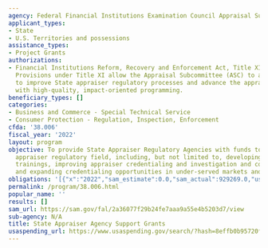 ```yaml
---
agency: Federal Financial Institutions Examination Council Appraisal Subcommittee
applicant_types:
- State
- U.S. Territories and possessions
assistance_types:
- Project Grants
authorizations:
- Financial Institutions Reform, Recovery and Enforcement Act, Title XI, 1109 (b)(5),
  Provisions under Title XI allow the Appraisal Subcommittee (ASC) to award grants
  to improve State appraiser regulatory processes and advance the appraisal industry
  with high-quality, impact-oriented programming.
beneficiary_types: []
categories:
- Business and Commerce - Special Technical Service
- Consumer Protection - Regulation, Inspection, Enforcement
cfda: '38.006'
fiscal_year: '2022'
layout: program
objective: To provide State Appraiser Regulatory Agencies with funds to advance the
  appraiser regulatory field, including, but not limited to, developing and attending
  trainings, improving appraiser credentialing and investigation and complaint processes,
  and expanding credentialing opportunities in under-served markets and other activities.
obligations: '[{"x":"2022","sam_estimate":0.0,"sam_actual":929269.0,"usa_spending_actual":0.0},{"x":"2023","sam_estimate":3300000.0,"sam_actual":0.0,"usa_spending_actual":0.0},{"x":"2024","sam_estimate":2025000.0,"sam_actual":0.0,"usa_spending_actual":0.0}]'
permalink: /program/38.006.html
popular_name: ''
results: []
sam_url: https://sam.gov/fal/2a36077f29b24fe7aaa9a55e4b5203d7/view
sub-agency: N/A
title: State Appraiser Agency Support Grants
usaspending_url: https://www.usaspending.gov/search/?hash=8effb0b95720fc6f71098d24594fa2b6
---
```

